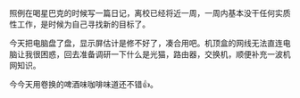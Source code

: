 照例在喝星巴克的时候写一篇日记，离校已经将近一周，一周内基本没干任何实质性工作，是时候为自己寻找新的目标了。

今天把电脑盘了盘，显示屏估计是修不好了，凑合用吧。机顶盒的网线无法直连电脑让我很困惑，回去准备调研一下什么是光猫，路由器，交换机，顺便补充一波机网知识。

今今天用卷换的啤酒味咖啡味道还不错👍。